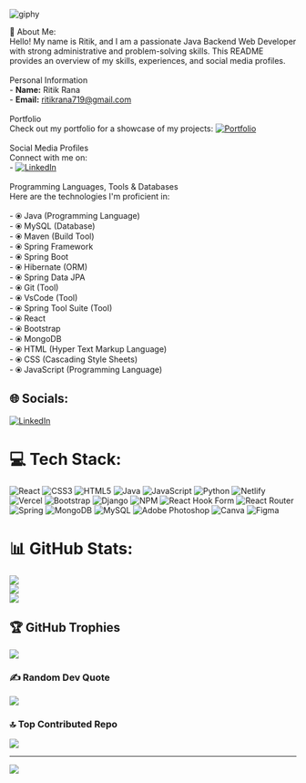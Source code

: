 ![giphy](https://github.com/ritikrana0169/ritikrana0169/assets/99540875/f9dfbd97-a330-4ba8-86ff-1099a5cdd8d9)  
 
💫 About Me:
<br>Hello! My name is Ritik, and I am a passionate Java Backend Web Developer with strong administrative and problem-solving skills. This README provides an overview of my skills, experiences, and social media profiles.<br><br> Personal Information<br>- **Name:** Ritik Rana<br>- **Email:** ritikrana719@gmail.com<br><br>Portfolio<br>Check out my portfolio for a showcase of my projects: [![Portfolio](https://img.shields.io/badge/Portfolio-ritikrana0169.github.io-blue)](https://ritikrana0169.github.io/)<br><br> Social Media Profiles<br>Connect with me on:<br>- [![LinkedIn](https://img.shields.io/badge/LinkedIn-ritikrana0169-blue)](https://www.linkedin.com/in/ritikrana0169)<br><br>Programming Languages, Tools & Databases<br>Here are the technologies I'm proficient in:<br><br>- ⦿ Java (Programming Language)<br>- ⦿ MySQL (Database)<br>- ⦿ Maven (Build Tool)<br>- ⦿ Spring Framework<br>- ⦿ Spring Boot<br>- ⦿ Hibernate (ORM)<br>- ⦿ Spring Data JPA<br>- ⦿ Git (Tool)<br>- ⦿ VsCode (Tool)<br>- ⦿ Spring Tool Suite (Tool)<br>- ⦿ React<br>- ⦿ Bootstrap<br>- ⦿ MongoDB 
<br>- ⦿ HTML (Hyper Text Markup Language)<br>- ⦿ CSS (Cascading Style Sheets)<br>- ⦿ JavaScript (Programming Language)


## 🌐 Socials:
[![LinkedIn](https://img.shields.io/badge/LinkedIn-%230077B5.svg?logo=linkedin&logoColor=white)](https://linkedin.com/in/https://www.linkedin.com/in/ritik-rana-up17/) 

# 💻 Tech Stack:
![React](https://img.shields.io/badge/react-%2320232a.svg?style=for-the-badge&logo=react&logoColor=%2361DAFB) ![CSS3](https://img.shields.io/badge/css3-%231572B6.svg?style=for-the-badge&logo=css3&logoColor=white) ![HTML5](https://img.shields.io/badge/html5-%23E34F26.svg?style=for-the-badge&logo=html5&logoColor=white) ![Java](https://img.shields.io/badge/java-%23ED8B00.svg?style=for-the-badge&logo=openjdk&logoColor=white) ![JavaScript](https://img.shields.io/badge/javascript-%23323330.svg?style=for-the-badge&logo=javascript&logoColor=%23F7DF1E) ![Python](https://img.shields.io/badge/python-3670A0?style=for-the-badge&logo=python&logoColor=ffdd54) ![Netlify](https://img.shields.io/badge/netlify-%23000000.svg?style=for-the-badge&logo=netlify&logoColor=#00C7B7) ![Vercel](https://img.shields.io/badge/vercel-%23000000.svg?style=for-the-badge&logo=vercel&logoColor=white) ![Bootstrap](https://img.shields.io/badge/bootstrap-%238511FA.svg?style=for-the-badge&logo=bootstrap&logoColor=white) ![Django](https://img.shields.io/badge/django-%23092E20.svg?style=for-the-badge&logo=django&logoColor=white) ![NPM](https://img.shields.io/badge/NPM-%23CB3837.svg?style=for-the-badge&logo=npm&logoColor=white) ![React Hook Form](https://img.shields.io/badge/React%20Hook%20Form-%23EC5990.svg?style=for-the-badge&logo=reacthookform&logoColor=white) ![React Router](https://img.shields.io/badge/React_Router-CA4245?style=for-the-badge&logo=react-router&logoColor=white) ![Spring](https://img.shields.io/badge/spring-%236DB33F.svg?style=for-the-badge&logo=spring&logoColor=white) ![MongoDB](https://img.shields.io/badge/MongoDB-%234ea94b.svg?style=for-the-badge&logo=mongodb&logoColor=white) ![MySQL](https://img.shields.io/badge/mysql-%2300000f.svg?style=for-the-badge&logo=mysql&logoColor=white) ![Adobe Photoshop](https://img.shields.io/badge/adobe%20photoshop-%2331A8FF.svg?style=for-the-badge&logo=adobe%20photoshop&logoColor=white) ![Canva](https://img.shields.io/badge/Canva-%2300C4CC.svg?style=for-the-badge&logo=Canva&logoColor=white) ![Figma](https://img.shields.io/badge/figma-%23F24E1E.svg?style=for-the-badge&logo=figma&logoColor=white)
# 📊 GitHub Stats:
![](https://github-readme-stats.vercel.app/api?username=ritikrana0169&theme=dark&hide_border=false&include_all_commits=true&count_private=true)<br/>
![](https://github-readme-streak-stats.herokuapp.com/?user=ritikrana0169&theme=dark&hide_border=false)<br/>
![](https://github-readme-stats.vercel.app/api/top-langs/?username=ritikrana0169&theme=dark&hide_border=false&include_all_commits=true&count_private=true&layout=compact)

## 🏆 GitHub Trophies
![](https://github-profile-trophy.vercel.app/?username=ritikrana0169&theme=tokyonight&no-frame=false&no-bg=true&margin-w=4) 

### ✍️ Random Dev Quote
![](https://quotes-github-readme.vercel.app/api?type=vetical&theme=radical)

### 🔝 Top Contributed Repo
![](https://github-contributor-stats.vercel.app/api?username=ritikrana0169&limit=5&theme=dark&combine_all_yearly_contributions=true)

---
[![](https://visitcount.itsvg.in/api?id=ritikrana0169&icon=1&color=1)](https://visitcount.itsvg.in)

<!-- Proudly created with GPRM ( https://gprm.itsvg.in ) -->

